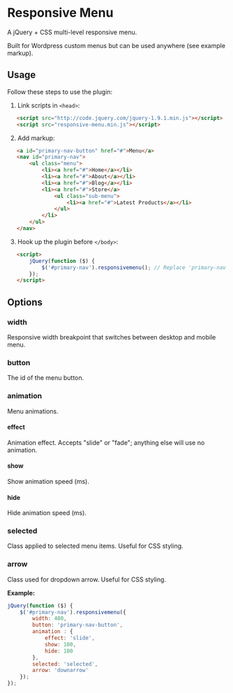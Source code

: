 # Responsive Menu

A jQuery + CSS multi-level responsive menu.

Built for Wordpress custom menus but can be used anywhere (see example markup).

## Usage

Follow these steps to use the plugin:

1. Link scripts in `<head>`:

 ```html
	<script src="http://code.jquery.com/jquery-1.9.1.min.js"></script>
	<script src="responsive-menu.min.js"></script>
 ```
2. Add markup:

 ```html
	<a id="primary-nav-button" href="#">Menu</a>
	<nav id="primary-nav">
		<ul class="menu">
			<li><a href="#">Home</a></li>
			<li><a href="#">About</a></li>
			<li><a href="#">Blog</a></li>
			<li><a href="#">Store</a>
				<ul class="sub-menu">
					<li><a href="#">Latest Products</a></li>
				</ul>
			</li>
		</ul>
	</nav>
 ```
3. Hook up the plugin before `</body>`:

 ```html
	<script>
		jQuery(function ($) {
			$('#primary-nav').responsivemenu(); // Replace 'primary-nav' with your id
		});
	</script>
 ```

## Options

### width
Responsive width breakpoint that switches between desktop and mobile menu.

### button
The id of the menu button.

### animation
Menu animations.
#### effect
Animation effect\. Accepts "slide" or "fade"; anything else will use no animation.
#### show
Show animation speed (ms).
#### hide
Hide animation speed (ms).

### selected
Class applied to selected menu items\. Useful for CSS styling.

### arrow
Class used for dropdown arrow\. Useful for CSS styling.

**Example:**
```javascript
jQuery(function ($) {
	$('#primary-nav').responsivemenu({
		width: 480,
		button: 'primary-nav-button',
		animation : {
			effect: 'slide',
			show: 100,
			hide: 100
		},
		selected: 'selected',
		arrow: 'downarrow'
	});
});
```